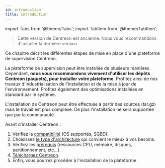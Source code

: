 ```yaml
---
id: introduction
title: Introduction
---
```

import Tabs from '@theme/Tabs';
import TabItem from '@theme/TabItem';

> Cette version de Centreon est ancienne. Nous vous recommandons d'installer la dernière version.

Ce chapitre décrit les différentes étapes de mise en place d'une plateforme de
supervision Centreon.

La plateforme de supervision peut être installée de plusieurs manières.
Cependant, **nous vous recommandons vivement d'utiliser les dépôts
Centreon (paquets), pour installer votre plateforme**. Profitez ainsi de nos
travaux d'industrialisation de l'installation et de la mise à jour de
l'environnement. Profitez également des optimisations installées en standard par
le système.

L'installation de Centreon peut être effectuée à partir des sources (tar.gz)
mais le travail est plus complexe. De plus l'installation ne sera supportée que par
la communauté.

Avant d'installer Centreon :

1. Vérifiez la [compatibilité](compatibility.md) (OS supportés, SGBD).
2. Choisissez [le type d'architecture](architectures.md) qui convient le mieux à vos besoins.
3. Vérifiez les [prérequis](prerequisites.md) (ressources CPU, mémoire, disques, partitionnement, etc...).
4. [Téléchargez Centreon](https://download.centreon.com/).
5. Enfin, vous pourrez procéder à l'installation de la plateforme.

